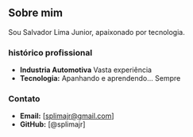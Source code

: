 ## Sobre mim

Sou Salvador Lima Junior, apaixonado por tecnologia. 


### histórico profissional
* **Industria Automotiva** Vasta experiência
* **Tecnologia:** Apanhando e aprendendo... Sempre


### Contato
* **Email:** [splimajr@gmail.com]
* **GitHub:** [@splimajr]
